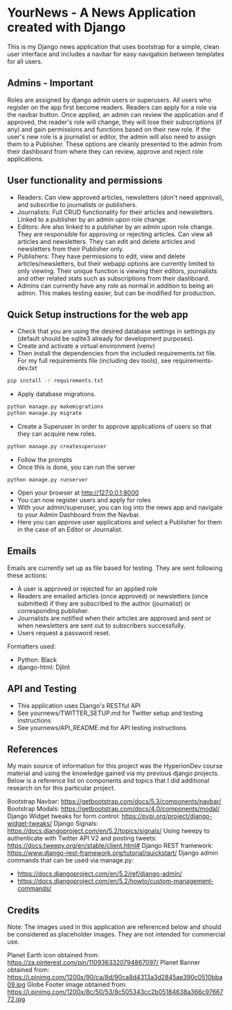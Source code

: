# YourNews - A News Application created with Django

This is my Django news application that uses bootstrap for a simple, clean user interface and includes a navbar for easy navigation between templates for all users.

## Admins - Important

Roles are assigned by django admin users or superusers. All users who register on the app first become readers. Readers can apply for a role via the navbar button. Once applied, an admin can review the application and if approved, the reader's role will change, they will lose their subscriptions (if any) and gain permissions and functions based on their new role. If the user's new role is a journalist or editor, the admin will also need to assign them to a Publisher. These options are cleanly presented to the admin from their dashboard from where they can review, approve and reject role applications.

## User functionality and permissions

- Readers: Can view approved articles, newsletters (don't need approval), and subscribe to journalists or publishers.
- Journalists: Full CRUD functionality for their articles and newsletters. Linked to a publisher by an admin upon role change.
- Editors: Are also linked to a publisher by an admin upon role change. They are responsible for approving or rejecting articles. Can view all articles and newsletters. They can edit and delete articles and newsletters from their Publisher only.
- Publishers: They have permissions to edit, view and delete articles/newsletters, but their webapp options are currently limited to only viewing. Their unique function is viewing their editors, journalists and other related stats such as subscriptions from their dashboard.
- Admins can currently have any role as normal in addition to being an admin. This makes testing easier, but can be modified for production.

## Quick Setup instructions for the web app

- Check that you are using the desired database settings in settings.py (default should be sqlite3 already for development purposes).
- Create and activate a virtual environment (venv)
- Then install the dependencies from the included requirements.txt file. For my full requirements file (including dev tools), see requirements-dev.txt

```bash
pip install -r requirements.txt
```

- Apply database migrations.

```bash
python manage.py makemigrations
python manage.py migrate
```

- Create a Superuser in order to approve applications of users so that they can acquire new roles.

```bash
python manage.py createsuperuser
```

- Follow the prompts
- Once this is done, you can run the server

```
python manage.py runserver
```

- Open your browser at http://127.0.0.1:8000
- You can now register users and apply for roles
- With your admin/superuser, you can log into the news app and navigate to your Admin Dashboard from the Navbar.
- Here you can approve user applications and select a Publisher for them in the case of an Editor or Journalist.

## Emails

Emails are currently set up as file based for testing. They are sent following these actions:

- A user is approved or rejected for an applied role
- Readers are emailed articles (once approved) or newsletters (once submitted) if they are subscribed to the author (journalist) or corresponding publisher.
- Journalists are notified when their articles are approved and sent or when newsletters are sent out to subscribers successfully.
- Users request a password reset.

Formatters used:

- Python: Black
- django-html: Djlint

## API and Testing

- This application uses Django's RESTful API
- See yournews/TWITTER_SETUP.md for Twitter setup and testing instructions
- See yournews/API_README.md for API testing instructions

## References

My main source of information for this project was the HyperionDev course material and using the knowledge gained via my previous django projects. Below is a reference list on components and topics that I did additional research on for this particular project.

Bootstrap Navbar: https://getbootstrap.com/docs/5.3/components/navbar/
Bootstrap Modals: https://getbootstrap.com/docs/4.0/components/modal/
Django Widget tweaks for form control: https://pypi.org/project/django-widget-tweaks/
Django Signals: https://docs.djangoproject.com/en/5.2/topics/signals/
Using tweepy to authenticate with Twitter API V2 and posting tweets: https://docs.tweepy.org/en/stable/client.html#
Django REST framework: https://www.django-rest-framework.org/tutorial/quickstart/
Django admin commands that can be used via manage.py:

- https://docs.djangoproject.com/en/5.2/ref/django-admin/
- https://docs.djangoproject.com/en/5.2/howto/custom-management-commands/

## Credits

Note: The images used in this application are referenced below and should be considered as placeholder images. They are not intended for commercial use.

Planet Earth icon obtained from: https://za.pinterest.com/pin/1109363320794867097/
Planet Banner obtained from: https://i.pinimg.com/1200x/90/ca/8d/90ca8d4313a3d2845ae390c0510bba09.jpg
Globe Footer image obtained from: https://i.pinimg.com/1200x/8c/50/53/8c505343cc2b05184638a366c9766772.jpg

